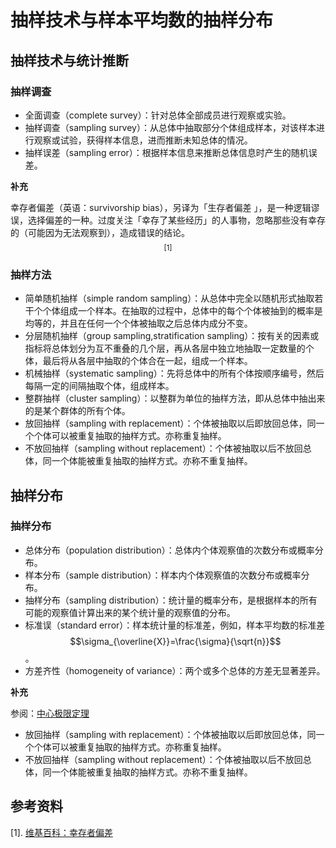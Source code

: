 # 抽样技术与样本平均数的抽样分布

## 抽样技术与统计推断

### 抽样调查

- 全面调查（complete survey）：针对总体全部成员进行观察或实验。
- 抽样调查（sampling survey）：从总体中抽取部分个体组成样本，对该样本进行观察或试验，获得样本信息，进而推断未知总体的情况。
- 抽样误差（sampling error）：根据样本信息来推断总体信息时产生的随机误差。

**补充**

幸存者偏差（英语：survivorship bias），另译为「生存者偏差 」，是一种逻辑谬误，选择偏差的一种。过度关注「幸存了某些经历」的人事物，忽略那些没有幸存的（可能因为无法观察到），造成错误的结论。$$^{[1]}$$

### 抽样方法

- 简单随机抽样（simple random sampling）：从总体中完全以随机形式抽取若干个个体组成一个样本。在抽取的过程中，总体中的每个个体被抽到的概率是均等的，并且在任何一个个体被抽取之后总体内成分不变。
- 分层随机抽样（group sampling,stratification sampling）：按有关的因素或指标将总体划分为互不重叠的几个层，再从各层中独立地抽取一定数量的个体，最后将从各层中抽取的个体合在一起，组成一个样本。
- 机械抽样（systematic sampling）：先将总体中的所有个体按顺序编号，然后每隔一定的间隔抽取个体，组成样本。
- 整群抽样（cluster sampling）：以整群为单位的抽样方法，即从总体中抽出来的是某个群体的所有个体。
- 放回抽样（sampling with replacement）：个体被抽取以后即放回总体，同一个个体可以被重复抽取的抽样方式。亦称重复抽样。
- 不放回抽样（sampling without replacement）：个体被抽取以后不放回总体，同一个体能被重复抽取的抽样方式。亦称不重复抽样。

## 抽样分布

### 抽样分布

- 总体分布（population distribution）：总体内个体观察值的次数分布或概率分布。
- 样本分布（sample distribution）：样本内个体观察值的次数分布或概率分布。
- 抽样分布（sampling distribution）：统计量的概率分布，是根据样本的所有可能的观察值计算出来的某个统计量的观察值的分布。
- 标准误（standard error）：样本统计量的标准差，例如，样本平均数的标准差 $$\sigma_{\overline{X}}=\frac{\sigma}{\sqrt{n}}$$ 。
- 方差齐性（homogeneity of variance）：两个或多个总体的方差无显著差异。

**补充**

参阅：[中心极限定理](./central_limit.html)

- 放回抽样（sampling with replacement）：个体被抽取以后即放回总体，同一个个体可以被重复抽取的抽样方式。亦称重复抽样。
- 不放回抽样（sampling without replacement）：个体被抽取以后不放回总体，同一个体能被重复抽取的抽样方式。亦称不重复抽样。

## 参考资料

[1]. [维基百科：幸存者偏差](https://zh.wikipedia.org/wiki/%E5%80%96%E5%AD%98%E8%80%85%E5%81%8F%E8%AA%A4)











